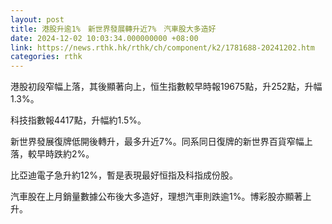```yaml
---
layout: post
title: 港股升逾1%　新世界發展轉升近7%　汽車股大多造好
date: 2024-12-02 10:03:34.000000000 +08:00
link: https://news.rthk.hk/rthk/ch/component/k2/1781688-20241202.htm
categories: rthk
---
```


港股初段窄幅上落，其後顯著向上，恒生指數較早時報19675點，升252點，升幅1.3%。

科技指數報4417點，升幅約1.5%。

新世界發展復牌低開後轉升，最多升近7%。同系同日復牌的新世界百貨窄幅上落，較早時跌約2%。

比亞迪電子急升約12%，暫是表現最好恒指及科指成份股。

汽車股在上月銷量數據公布後大多造好，理想汽車則跌逾1%。博彩股亦顯著上升。
